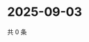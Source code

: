 # 2025-09-03

共 0 条

<!-- BEGIN ZHIHUQUESTIONS -->
<!-- 最后更新时间 Wed Sep 03 2025 03:08:17 GMT+0800 (China Standard Time) -->

<!-- END ZHIHUQUESTIONS -->
